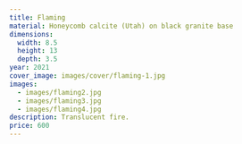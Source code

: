 ```yaml
---
title: Flaming
material: Honeycomb calcite (Utah) on black granite base
dimensions:
  width: 8.5
  height: 13
  depth: 3.5
year: 2021
cover_image: images/cover/flaming-1.jpg
images:
  - images/flaming2.jpg
  - images/flaming3.jpg
  - images/flaming4.jpg
description: Translucent fire.
price: 600
---
```


